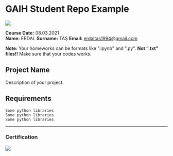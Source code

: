 # GAIH Student Repo Example
![](img/newlogo.png)

**Course Date:** 08.03.2021  
**Name:** ERDAL 
**Surname:** TAŞ 
**Email:** erdaltas1994@gmail.com  

**Note:** Your homeworks can be formats like ".ipynb" and ".py". **Not ".txt" files!!** Make sure that your codes works.  

## Project Name
Description of your project.

## Requirements
```
Some python libraries
Some python libraries
Some python libraries
```
---

### Certification
![](img/TopLearnerCertificate.png)

